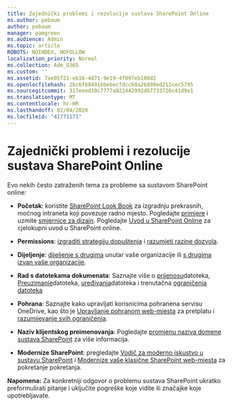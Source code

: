 ```yaml
---
title: Zajednički problemi i rezolucije sustava SharePoint Online
ms.author: pebaum
author: pebaum
manager: pamgreen
ms.audience: Admin
ms.topic: article
ROBOTS: NOINDEX, NOFOLLOW
localization_priority: Normal
ms.collection: Adm_O365
ms.custom: ''
ms.assetid: 7ae05f21-eb16-4d71-9e19-4f097eb100d2
ms.openlocfilehash: 2bc6f684916bebecfdcc60a26890ed212cec5795
ms.sourcegitcommit: 317eeed39c7777a922442992d67733726c41d9e1
ms.translationtype: MT
ms.contentlocale: hr-HR
ms.lasthandoff: 02/04/2020
ms.locfileid: "41771171"
---
```

# <a name="sharepoint-online-common-issues-and-resolutions"></a>Zajednički problemi i rezolucije sustava SharePoint Online

Evo nekih često zatraženih tema za probleme sa sustavom SharePoint online:

- **Početak**: koristite [SharePoint Look Book](https://lookbook.microsoft.com/assets/SharePoint_lookbook_2019.pdf) za izgradnju prekrasnih, moćnog intraneta koji povezuje radno mjesto. Pogledajte [primjere](https://lookbook.microsoft.com/) i uzmite [smjernice za dizajn](https://spdesign.azurewebsites.net/). Pogledajte [Uvod u SharePoint Online](https://docs.microsoft.com/sharepoint/introduction) za cjelokupni uvod u SharePoint online.

- **Permissions**: [izgraditi strategiju dopuštenja](https://docs.microsoft.com/sharepoint/default-sharepoint-groups) i [razumjeti razine dozvola](https://docs.microsoft.com/sharepoint/understanding-permission-levels).

- **Dijeljenje**: [dijeljenje s drugima](https://docs.microsoft.com/sharepoint/default-sharepoint-groups) unutar vaše organizacije ili [s drugima izvan vaše organizacije](https://docs.microsoft.com/sharepoint/external-sharing-overview).

- **Rad s datotekama dokumenata**: Saznajte više o [prijenosu](https://support.office.com/article/Upload-a-folder-or-files-to-a-document-library-eb18fcba-c953-4d45-8d90-8da66edeacdb)datoteka, [Preuzimanje](https://support.office.com/article/Download-files-and-folders-from-OneDrive-or-SharePoint-5c7397b7-19c7-4893-84fe-d02e8fa5df05)datoteka, [uređivanja](https://support.office.com/article/Edit-a-document-in-a-document-library-02d8497f-1c13-4114-949a-b8466f639b07)datoteka i trenutačna [ograničenja datoteka](https://support.office.com/article/invalid-file-names-and-file-types-in-onedrive-onedrive-for-business-and-sharepoint-64883a5d-228e-48f5-b3d2-eb39e07630fa)

- **Pohrana**: Saznajte kako upravljati korisnicima pohrane</a>na servisu OneDrive, kao što je [Upravljanje pohranom web-mjesta](https://docs.microsoft.com/sharepoint/manage-site-collection-storage-limits) za pretplatu i [razumijevanje svih ograničenja](https://docs.microsoft.com/office365/servicedescriptions/sharepoint-online-service-description/sharepoint-online-limits).

- **Naziv klijentskog preimenovanja**: Pogledajte [promjenu naziva domene sustava SharePoint](https://docs.microsoft.com/sharepoint/change-your-sharepoint-domain-name) za više informacija.

- **Modernize SharePoint**: pregledajte [Vodič za moderno iskustvo u sustavu SharePoint](https://docs.microsoft.com/sharepoint/guide-to-sharepoint-modern-experience) i [Modernize vaše klasične SharePoint web-mjesta](https://docs.microsoft.com/sharepoint/dev/transform/modernize-classic-sites) za pokretanje pokretanja.

**Napomena:** Za konkretniji odgovor o problemu sustava SharePoint ukratko preformulirati pitanje i uključite pogreške koje vidite ili značajke koje upotrebljavate.
